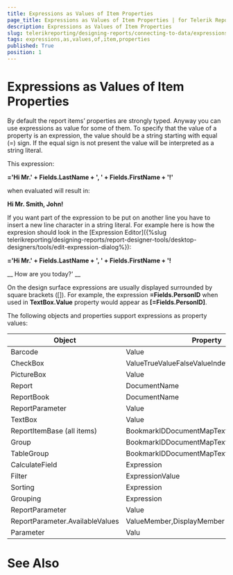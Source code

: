 ```yaml
---
title: Expressions as Values of Item Properties
page_title: Expressions as Values of Item Properties | for Telerik Reporting Documentation
description: Expressions as Values of Item Properties
slug: telerikreporting/designing-reports/connecting-to-data/expressions/using-expressions/expressions-as-values-of-item-properties
tags: expressions,as,values,of,item,properties
published: True
position: 1
---
```


# Expressions as Values of Item Properties



By default the report items’ properties are strongly typed. Anyway 		you can use expressions as value for some of them. To specify that the 		value of a property is an expression, the value should be a string  		starting with equal (=) sign. If the equal sign is not present the value 		will be interpreted as a string literal. 		

This expression:

__='Hi Mr.' + Fields.LastName + ', ' + Fields.FirstName + '!'__

when evaluated will result in:

__Hi Mr. Smith, John!__

If you want part of the expression to be put on another line you have to insert a new line character in a string literal. For example here is how the expresion should look       in the [Expression Editor]({%slug telerikreporting/designing-reports/report-designer-tools/desktop-designers/tools/edit-expression-dialog%}):     

__='Hi Mr.' + Fields.LastName + ', ' + Fields.FirstName + '!__

__           How are you today?'         __

On the design surface expressions are usually displayed surrounded 		by square brackets ([]). For example, the expression __=Fields.PersonID__ 		when used in __TextBox.Value__ property would appear 		as __[=Fields.PersonID]__.

The following objects and properties support expressions as 		property values:


| Object | Property |
| ------ | ------ |
|Barcode|Value|
|CheckBox|ValueTrueValueFalseValueIndeterminateValueText|
|PictureBox|Value|
|Report|DocumentName|
|ReportBook|DocumentName|
|ReportParameter|Value|
|TextBox|Value|
|ReportItemBase (all items)|BookmarkIDDocumentMapText|
|Group|BookmarkIDDocumentMapText|
|TableGroup|BookmarkIDDocumentMapText|
|CalculateField|Expression|
|Filter|ExpressionValue|
|Sorting|Expression|
|Grouping|Expression|
|ReportParameter|Value|
|ReportParameter.AvailableValues|ValueMember,DisplayMember|
|Parameter|Valu|




# See Also

